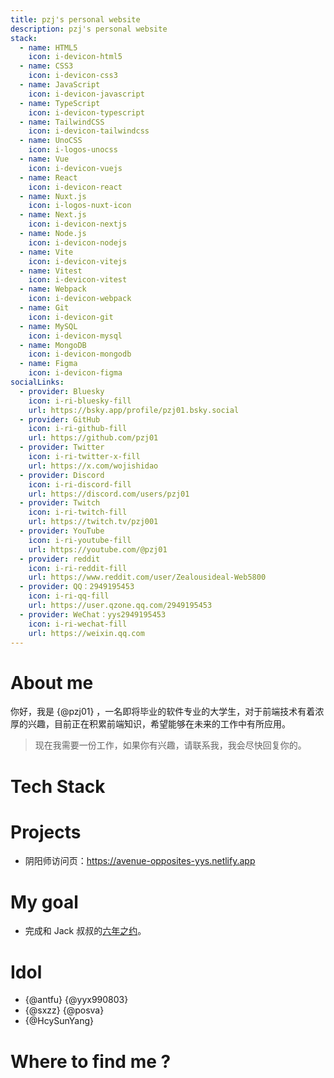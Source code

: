 ```yaml
---
title: pzj's personal website
description: pzj's personal website
stack:
  - name: HTML5
    icon: i-devicon-html5
  - name: CSS3
    icon: i-devicon-css3
  - name: JavaScript
    icon: i-devicon-javascript
  - name: TypeScript
    icon: i-devicon-typescript
  - name: TailwindCSS
    icon: i-devicon-tailwindcss
  - name: UnoCSS
    icon: i-logos-unocss
  - name: Vue
    icon: i-devicon-vuejs
  - name: React
    icon: i-devicon-react
  - name: Nuxt.js
    icon: i-logos-nuxt-icon
  - name: Next.js
    icon: i-devicon-nextjs
  - name: Node.js
    icon: i-devicon-nodejs
  - name: Vite
    icon: i-devicon-vitejs
  - name: Vitest
    icon: i-devicon-vitest
  - name: Webpack
    icon: i-devicon-webpack
  - name: Git
    icon: i-devicon-git
  - name: MySQL
    icon: i-devicon-mysql
  - name: MongoDB
    icon: i-devicon-mongodb
  - name: Figma
    icon: i-devicon-figma
socialLinks:
  - provider: Bluesky
    icon: i-ri-bluesky-fill
    url: https://bsky.app/profile/pzj01.bsky.social
  - provider: GitHub
    icon: i-ri-github-fill
    url: https://github.com/pzj01
  - provider: Twitter
    icon: i-ri-twitter-x-fill
    url: https://x.com/wojishidao
  - provider: Discord
    icon: i-ri-discord-fill
    url: https://discord.com/users/pzj01
  - provider: Twitch
    icon: i-ri-twitch-fill
    url: https://twitch.tv/pzj001
  - provider: YouTube
    icon: i-ri-youtube-fill
    url: https://youtube.com/@pzj01
  - provider: reddit
    icon: i-ri-reddit-fill
    url: https://www.reddit.com/user/Zealousideal-Web5800
  - provider: QQ：2949195453
    icon: i-ri-qq-fill
    url: https://user.qzone.qq.com/2949195453
  - provider: WeChat：yys2949195453
    icon: i-ri-wechat-fill
    url: https://weixin.qq.com
---
```


# About me

你好，我是 {@pzj01} ，一名即将毕业的软件专业的大学生，对于前端技术有着浓厚的兴趣，目前正在积累前端知识，希望能够在未来的工作中有所应用。

> 现在我需要一份工作，如果你有兴趣，请联系我，我会尽快回复你的。

# Tech Stack

<TechStack :stack="frontmatter.stack" />

# Projects

- 阴阳师访问页：https://avenue-opposites-yys.netlify.app

# My goal

- 完成和 Jack 叔叔的[六年之约](/six)。

# Idol

- {@antfu} {@yyx990803}
- {@sxzz} {@posva}
- {@HcySunYang}

# Where to find me ?

<SocialLinks :links="frontmatter.socialLinks" />
